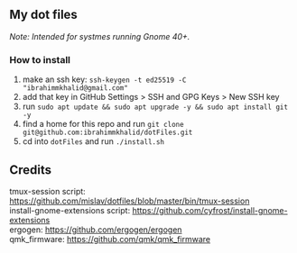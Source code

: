 
## My dot files

*Note: Intended for systmes running Gnome 40+.*

### How to install
1. make an ssh key: `ssh-keygen -t ed25519 -C "ibrahimmkhalid@gmail.com"`
2. add that key in GitHub Settings > SSH and GPG Keys > New SSH key
3. run `sudo apt update && sudo apt upgrade -y && sudo apt install git -y`
4. find a home for this repo and run `git clone git@github.com:ibrahimmkhalid/dotFiles.git`
5. cd into `dotFiles` and run `./install.sh`

## Credits 
tmux-session script: https://github.com/mislav/dotfiles/blob/master/bin/tmux-session  
install-gnome-extensions script: https://github.com/cyfrost/install-gnome-extensions  
ergogen: https://github.com/ergogen/ergogen  
qmk_firmware: https://github.com/qmk/qmk_firmware  
